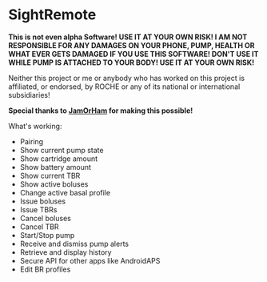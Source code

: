 SightRemote
===========
__This is not even alpha Software!
USE IT AT YOUR OWN RISK! I AM NOT RESPONSIBLE FOR ANY DAMAGES ON YOUR PHONE, PUMP, HEALTH OR WHAT EVER GETS DAMAGED IF YOU USE THIS SOFTWARE! DON'T USE IT WHILE PUMP IS ATTACHED TO YOUR BODY! USE IT AT YOUR OWN RISK!__

Neither this project or me or anybody who has worked on this project is affiliated, or endorsed, by ROCHE or any of its national or international subsidiaries!

__Special thanks to [JamOrHam](https://github.com/jamorham) for making this possible!__

What's working:
* Pairing
* Show current pump state
* Show cartridge amount
* Show battery amount
* Show current TBR
* Show active boluses
* Change active basal profile
* Issue boluses
* Issue TBRs
* Cancel boluses
* Cancel TBR
* Start/Stop pump
* Receive and dismiss pump alerts
* Retrieve and display history
* Secure API for other apps like AndroidAPS
* Edit BR profiles
